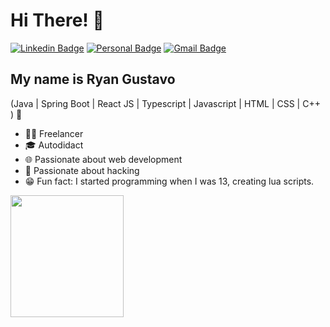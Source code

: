 
<h1>Hi There! 👋</h1>

[![Linkedin Badge](https://img.shields.io/badge/-LinkedIn-6633cc?style=flat-square&logo=Linkedin&logoColor=white&link=https://www.linkedin.com/in/fernanda-kipper-5958a61a9/)](https://www.linkedin.com/in/ryan-gustavo-609246329)
[![Personal Badge](https://img.shields.io/badge/-Website-6633cc?style=flat-square&logo=Me&logoColor=white&link=https://www.fernandakipper.com/)](https://ryangustavo.site/)
[![Gmail Badge](https://img.shields.io/badge/-contato@ryangustavo.site-6633cc?style=flat-square&logo=Gmail&logoColor=white&link=mailto:contato@ryangustavo.site)](mailto:contato@ryangustavo.site)


## My name is Ryan Gustavo
(Java | Spring Boot | React JS | Typescript | Javascript | HTML | CSS | C++ ) 🚀
- 👩‍💻 Freelancer
- 🎓 Autodidact
- 🌐 Passionate about web development
- 💢 Passionate about hacking
- 😁 Fun fact: I started programming when I was 13, creating lua scripts.

<div align="left">
  
  <img width="60%" height="195px" src="https://github-readme-stats.vercel.app/api/top-langs/?username=ryangustav&layout=compact&show_icons=true&theme=dracula" />
  
 </div>


